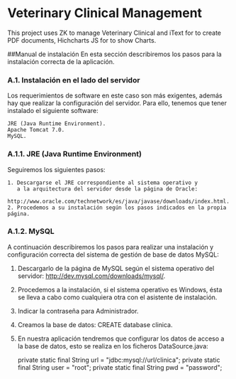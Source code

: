 Veterinary Clinical Management
==============================

This project uses ZK to manage Veterinary Clinical and iText for to create PDF documents, Hichcharts JS for to show Charts.

##Manual de instalación
En esta sección describiremos los pasos para la instalación correcta de la aplicación.

### A.1. Instalación en el lado del servidor
Los requerimientos de software en este caso son más exigentes, además hay que
realizar la configuración del servidor. Para ello, tenemos que tener instalado el siguiente software:
```
JRE (Java Runtime Environment).
Apache Tomcat 7.0.
MySQL.
```

### A.1.1. JRE (Java Runtime Environment)
Seguiremos los siguientes pasos:
```
1. Descargarse el JRE correspondiente al sistema operativo y 
   a la arquitectura del servidor desde la página de Oracle: 
   http://www.oracle.com/technetwork/es/java/javase/downloads/index.html.
2. Procedemos a su instalación según los pasos indicados en la propia página.
```

### A.1.2. MySQL
A continuación describiremos los pasos para realizar una instalación y configuración 
correcta del sistema de gestión de base de datos MySQL:

1. Descargarlo de la página de MySQL según el sistema operativo del servidor:
http://dev.mysql.com/downloads/mysql/.
2. Procedemos a la instalación, si el sistema operativo es Windows, 
   ésta se lleva a cabo como cualquiera otra con el asistente de instalación.
3. Indicar la contraseña para Administrador.
4. Creamos la base de datos: CREATE database clinica.
5. En nuestra aplicación tendremos que configurar los datos de acceso a 
   la base de datos, esto se realiza en los ficheros DataSource.java:

    private static final String url = "jdbc:mysql://url/clinica";
    private static final String user = "root";
    private static final String pwd = "password";



